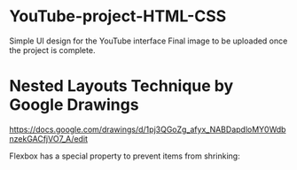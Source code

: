 # YouTube-project-HTML-CSS
Simple UI design for the YouTube interface
Final image to be uploaded once the project is complete. 

# Nested Layouts Technique by Google Drawings

https://docs.google.com/drawings/d/1pj3QGoZg_afyx_NABDapdloMY0WdbnzekGACfjVO7_A/edit 

Flexbox has a special property to prevent items from shrinking: 


